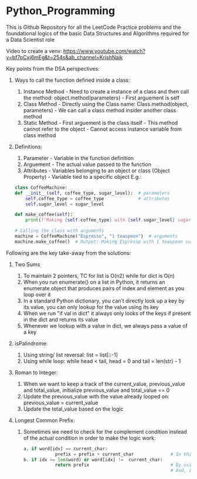 # Python_Programming
This is Github Repository for all the LeetCode Practice problems and the foundational logics of the basic Data Structures and Algorithms required for a Data Scientist role

Video to create a venv: https://www.youtube.com/watch?v=bf7pCxj6mEg&t=254s&ab_channel=KrishNaik

Key points from the DSA perspectives:
1. Ways to call the function defined inside a class:
    1. Instance Method - Need to create a instance of a class and then call the method: object.method(parameters) - First arguement is self
    2. Class Method - Directly using the Class name: Class.method(object, parameters) - We can call a class method insider another class method
    3. Static Method - First arguement is the class itself - This method cannot refer to the object - Cannot access instance variable from class method

2. Definitions:
    1. Parameter - Variable in the function definition
    2. Arguement - The actual value passed to the function
    3. Attributes - Variables belonging to an object or class (Object Property) - Variable tied to a specific object 
    E.g.:
    ```python
    class CoffeeMachine:
    def __init__(self, coffee_type, sugar_level):  # parameters
        self.coffee_type = coffee_type             # attributes
        self.sugar_level = sugar_level

    def make_coffee(self):
        print(f"Making {self.coffee_type} with {self.sugar_level} sugar")

    # Calling the class with arguments
    machine = CoffeeMachine("Espresso", "1 teaspoon")  # arguments
    machine.make_coffee()  # Output: Making Espresso with 1 teaspoon sugar
    ```


Following are the key take-away from the solutions:

1. Two Sums
    1. To maintain 2 pointers, TC for list is O(n2) while for dict is O(n)
    2. When you run enumerate() on a list in Python, it returns an enumerate object that produces pairs of index and element as you loop over it
    3. In a standard Python dictionary, you can’t directly look up a key by its value, you can only lookup for the value using its key
    4. When we run "if val in dict" it always only looks of the keys if present in the dict and returns its value
    5. Whenever we lookup with a value in dict, we always pass a value of a key

2. isPalindrome:
    1. Using string/ list reversal: list = list[::-1]
    2. Using while loop: while head < tail, head = 0 and tail = len(str) - 1

3. Roman to Integer:
    1. When we want to keep a track of the current_value, previous_value and total_value, initialize previous_value and total_value == 0
    2. Update the previous_value with the value already looped on: previous_value = current_value
    3. Update the total_value based on the logic 

4. Longest Common Prefix:
    1. Sometimes we need to check for the complement condition instead of the actual condition in order to make the logic work:
        ```python
        a. if word[idx] == current_char:
                    prefix = prefix + current_char              # In this case we check if the new char is matching with current char in first word. But the problem is we are only able to check for the current word in strs list. We cannot check this condition for all the pending words before adding the char to prefix list
        b. if idx >= len(word) or word[idx] !=  current_char:
                    return prefix                               # By using this logic we take care of the idx going out of range
                                                                # And, if the word[idx] != current_char we can stop iterating there. This enables us to stop at the right place 
        ```